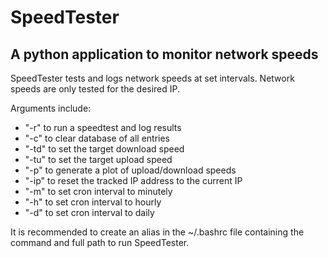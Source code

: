 **SpeedTester**
================

A python application to monitor network speeds
------------------

SpeedTester tests and logs network speeds at set intervals.
Network speeds are only tested for the desired IP.

Arguments include:
- "-r" to run a speedtest and log results
- "-c" to clear database of all entries
- "-td" to set the target download speed
- "-tu" to set the target upload speed
- "-p" to generate a plot of upload/download speeds
- "-ip" to reset the tracked IP address to the current IP
- "-m" to set cron interval to minutely
- "-h" to set cron interval to hourly
- "-d" to set cron interval to daily

It is recommended to create an alias in the ~/.bashrc file containing the command and full path to run SpeedTester.
